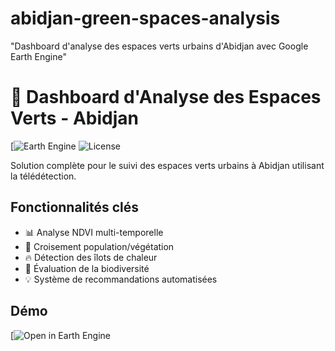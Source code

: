 # abidjan-green-spaces-analysis
"Dashboard d'analyse des espaces verts urbains d'Abidjan avec Google Earth Engine"
# 🌿 Dashboard d'Analyse des Espaces Verts - Abidjan

[![Earth Engine](https://code.earthengine.google.com/fb73c07e34425eda065f35519554984e)
![License](https://img.shields.io/badge/License-MIT-green)

Solution complète pour le suivi des espaces verts urbains à Abidjan utilisant la télédétection.

## Fonctionnalités clés
- 📊 Analyse NDVI multi-temporelle
- 👥 Croisement population/végétation
- 🔥 Détection des îlots de chaleur
- 🦋 Évaluation de la biodiversité
- 💡 Système de recommandations automatisées

## Démo
[![Open in Earth Engine](https://code.earthengine.google.com/fb73c07e34425eda065f35519554984e)
